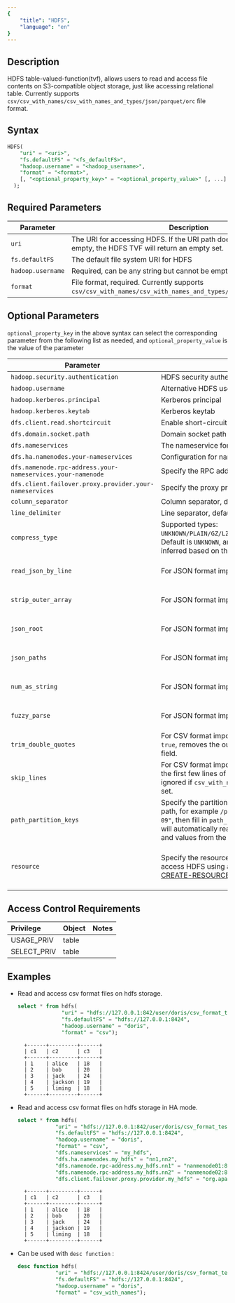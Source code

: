 ```yaml
---
{
    "title": "HDFS",
    "language": "en"
}
---
```


<!--
Licensed to the Apache Software Foundation (ASF) under one
or more contributor license agreements.  See the NOTICE file
distributed with this work for additional information
regarding copyright ownership.  The ASF licenses this file
to you under the Apache License, Version 2.0 (the
"License"); you may not use this file except in compliance
with the License.  You may obtain a copy of the License at

  http://www.apache.org/licenses/LICENSE-2.0

Unless required by applicable law or agreed to in writing,
software distributed under the License is distributed on an
"AS IS" BASIS, WITHOUT WARRANTIES OR CONDITIONS OF ANY
KIND, either express or implied.  See the License for the
specific language governing permissions and limitations
under the License.
-->

## Description

HDFS table-valued-function(tvf), allows users to read and access file contents on S3-compatible object storage, just like accessing relational table. Currently supports `csv/csv_with_names/csv_with_names_and_types/json/parquet/orc` file format.

## Syntax

```sql
HDFS(
    "uri" = "<uri>",
    "fs.defaultFS" = "<fs_defaultFS>",
    "hadoop.username" = "<hadoop_username>",
    "format" = "<format>",
    [, "<optional_property_key>" = "<optional_property_value>" [, ...] ]
  );
```

## Required Parameters
| Parameter              | Description                                                                                                            |
|------------------------|------------------------------------------------------------------------------------------------------------------------|
| `uri`                  | The URI for accessing HDFS. If the URI path does not exist or the file is empty, the HDFS TVF will return an empty set. |
| `fs.defaultFS`         | The default file system URI for HDFS                                                                                    |
| `hadoop.username`      | Required, can be any string but cannot be empty.                                                                        |
| `format`               | File format, required. Currently supports `csv/csv_with_names/csv_with_names_and_types/json/parquet/orc/avro`.           |

## Optional Parameters

`optional_property_key` in the above syntax can select the corresponding parameter from the following list as needed, and `optional_property_value` is the value of the parameter

| Parameter                                   | Description                                                                                                                                  | Remarks                                                                             |
|---------------------------------------------|----------------------------------------------------------------------------------------------------------------------------------------------|-------------------------------------------------------------------------------------|
| `hadoop.security.authentication`            | HDFS security authentication type                                                                                                            |                                                                                     |
| `hadoop.username`                           | Alternative HDFS username                                                                                                                    |                                                                                     |
| `hadoop.kerberos.principal`                 | Kerberos principal                                                                                                                           |                                                                                     |
| `hadoop.kerberos.keytab`                    | Kerberos keytab                                                                                                                                 |                                                                                     |
| `dfs.client.read.shortcircuit`              | Enable short-circuit read                                                                                                                    |                                                                                     |
| `dfs.domain.socket.path`                   | Domain socket path                                                                                                                           |                                                                                     |
| `dfs.nameservices`                          | The nameservice for HA mode                                                                                                                  |                                                                                     |
| `dfs.ha.namenodes.your-nameservices`        | Configuration for namenode in HA mode                                                                                                        |                                                                                     |
| `dfs.namenode.rpc-address.your-nameservices.your-namenode` | Specify the RPC address for the namenode                                                                                                     |                                                                                     |
| `dfs.client.failover.proxy.provider.your-nameservices` | Specify the proxy provider for failover                                                                                                      |                                                                                     |
| `column_separator`                          | Column separator, default is `\t`                                                                                                            |                                                                                     |
| `line_delimiter`                            | Line separator, default is `\n`                                                                                                              |                                                                                     |
| `compress_type`                             | Supported types: `UNKNOWN/PLAIN/GZ/LZO/BZ2/LZ4FRAME/DEFLATE/SNAPPYBLOCK`. Default is `UNKNOWN`, and the type will be automatically inferred based on the URI suffix. |                                                                                     |
| `read_json_by_line`                         | For JSON format imports, default is `true`                                                                                                   | Reference: [JSON Load](../../../data-operate/import/import-way/load-json-format.md) |
| `strip_outer_array`                         | For JSON format imports, default is `false`                                                                                                  | Reference: [JSON Load](../../../data-operate/import/import-way/load-json-format.md) |
| `json_root`                                 | For JSON format imports, default is empty                                                                                                   | Reference: [JSON Load](../../../data-operate/import/import-way/load-json-format.md) |
| `json_paths`                                | For JSON format imports, default is empty                                                                                                   | Reference: [JSON Load](../../../data-operate/import/import-way/load-json-format.md) |
| `num_as_string`                             | For JSON format imports, default is `false`                                                                                                 | Reference: [JSON Load](../../../data-operate/import/import-way/load-json-format.md) |
| `fuzzy_parse`                               | For JSON format imports, default is `false`                                                                                                 | Reference: [JSON Load](../../../data-operate/import/import-way/load-json-format.md) |
| `trim_double_quotes`                        | For CSV format imports, boolean type. Default is `false`. If `true`, removes the outermost double quotes from each field.                  |                                                                                     |
| `skip_lines`                                | For CSV format imports, integer type. Default is 0. Skips the first few lines of the CSV file. This parameter is ignored if `csv_with_names` or `csv_with_names_and_types` is set. |                                                                                     |
| `path_partition_keys`                       | Specify the partition column names carried in the file path, for example `/path/to/city=beijing/date="2023-07-09"`, then fill in `path_partition_keys="city,date"`, which will automatically read the corresponding column names and values from the path for import. |                                                                                     |
| `resource`                                  | Specify the resource name. HDFS TVF can directly access HDFS using an existing HDFS resource. Refer to [CREATE-RESOURCE](../../sql-statements/cluster-management/compute-management/CREATE-RESOURCE) for creating HDFS resources. | Supported from version 2.1.4 and above.                                            |

## Access Control Requirements

| Privilege     | Object | Notes |
|:--------------|:-------|:------|
| USAGE_PRIV    | table  |       |
| SELECT_PRIV   | table  |       |


## Examples

- Read and access csv format files on hdfs storage.
  ```sql
  select * from hdfs(
                "uri" = "hdfs://127.0.0.1:842/user/doris/csv_format_test/student.csv",
                "fs.defaultFS" = "hdfs://127.0.0.1:8424",
                "hadoop.username" = "doris",
                "format" = "csv");
  ```
  ```text
    +------+---------+------+
    | c1   | c2      | c3   |
    +------+---------+------+
    | 1    | alice   | 18   |
    | 2    | bob     | 20   |
    | 3    | jack    | 24   |
    | 4    | jackson | 19   |
    | 5    | liming  | 18   |
    +------+---------+------+
  ```

- Read and access csv format files on hdfs storage in HA mode.

  ```sql
  select * from hdfs(
              "uri" = "hdfs://127.0.0.1:842/user/doris/csv_format_test/student.csv",
              "fs.defaultFS" = "hdfs://127.0.0.1:8424",
              "hadoop.username" = "doris",
              "format" = "csv",
              "dfs.nameservices" = "my_hdfs",
              "dfs.ha.namenodes.my_hdfs" = "nn1,nn2",
              "dfs.namenode.rpc-address.my_hdfs.nn1" = "nanmenode01:8020",
              "dfs.namenode.rpc-address.my_hdfs.nn2" = "nanmenode02:8020",
              "dfs.client.failover.proxy.provider.my_hdfs" = "org.apache.hadoop.hdfs.server.namenode.ha.ConfiguredFailoverProxyProvider");
  ```
  ```text
    +------+---------+------+
    | c1   | c2      | c3   |
    +------+---------+------+
    | 1    | alice   | 18   |
    | 2    | bob     | 20   |
    | 3    | jack    | 24   |
    | 4    | jackson | 19   |
    | 5    | liming  | 18   |
    +------+---------+------+
  ```

- Can be used with `desc function` :

  ```sql
  desc function hdfs(
              "uri" = "hdfs://127.0.0.1:8424/user/doris/csv_format_test/student_with_names.csv",
              "fs.defaultFS" = "hdfs://127.0.0.1:8424",
              "hadoop.username" = "doris",
              "format" = "csv_with_names");
  ```
